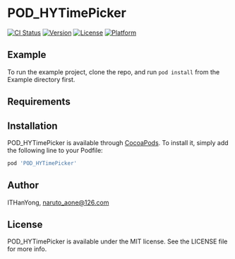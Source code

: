 # POD_HYTimePicker

[![CI Status](https://img.shields.io/travis/ITHanYong/POD_HYTimePicker.svg?style=flat)](https://travis-ci.org/ITHanYong/POD_HYTimePicker)
[![Version](https://img.shields.io/cocoapods/v/POD_HYTimePicker.svg?style=flat)](https://cocoapods.org/pods/POD_HYTimePicker)
[![License](https://img.shields.io/cocoapods/l/POD_HYTimePicker.svg?style=flat)](https://cocoapods.org/pods/POD_HYTimePicker)
[![Platform](https://img.shields.io/cocoapods/p/POD_HYTimePicker.svg?style=flat)](https://cocoapods.org/pods/POD_HYTimePicker)

## Example

To run the example project, clone the repo, and run `pod install` from the Example directory first.

## Requirements

## Installation

POD_HYTimePicker is available through [CocoaPods](https://cocoapods.org). To install
it, simply add the following line to your Podfile:

```ruby
pod 'POD_HYTimePicker'
```

## Author

ITHanYong, naruto_aone@126.com

## License

POD_HYTimePicker is available under the MIT license. See the LICENSE file for more info.
